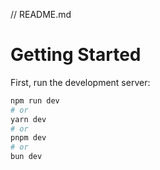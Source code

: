 // README.md
# Getting Started

First, run the development server:

```bash
npm run dev
# or
yarn dev
# or
pnpm dev
# or
bun dev